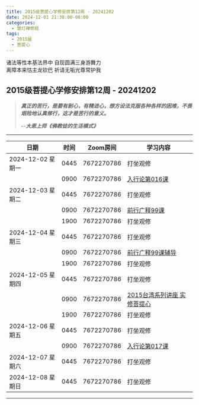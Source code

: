 ```yaml
---
title: 2015级菩提心学修安排第12周 - 20241202
date: 2024-12-01 21:38:00-08:00
categories:
  - 慧灯禅修班
tags:
  - 2015届
  - 菩提心
---
```

诸法等性本基法界中 自现圆满三身游舞力  
离障本来怙主龙钦巴 祈请无垢光尊常护我


## 2015级菩提心学修安排第12周 - 20241202


> *__真正的苦行，是要有耐心，有精进心，想方设法克服各种各样的困难，不畏艰险地认真修行，这才是苦行的意义。__*
>
> --***大恩上师《佛教徒的生活模式》***


---


|日期 |时间|Zoom房间|学习内容|
|--|--|--|--|
| 2024-12-02 星期一|0445|7672270786|打坐观修|
| |0900|7672270786|[入行论第016课](https://huidengchanxiu.net/refs/rxl/02#第十六节课) |
| 2024-12-03 星期二 |0445|7672270786|打坐观修|
|   |0900|7672270786| [前行广释99课](https://huidengchanxiu.net/refs/qxgs/qxgs-09ptx/#前行广释第099课) |
|   |1900|7672270786|打坐观修|
| 2024-12-04 星期三  |0445|7672270786|打坐观修|
|   |0900|7672270786| [前行广释99课辅导](https://huidengchanxiu.net/refs/qxgs/fudao/qxgsfd-09ptx/#前行广释第099课辅导) |
|   |1900|7672270786| 打坐观修 |
| 2024-12-05 星期四|0445|7672270786|打坐观修|
|   |0900|7672270786| [2015台湾系列讲座 实修菩提心](https://www.fohuifayu.com/index.php/huideng-jiangtang/fofa-jianxiu/puti-xin/9772-l15031) |
|   |1900|7672270786|打坐观修|
| 2024-12-06 星期五|0445|7672270786|打坐观修|
|   |0900|7672270786| [入行论第017课](https://huidengchanxiu.net/refs/rxl/02#第十七节课) |
| 2024-12-07 星期六|0445|7672270786|打坐观修|
| 2024-12-08 星期日|0445|7672270786|打坐观修|


---
